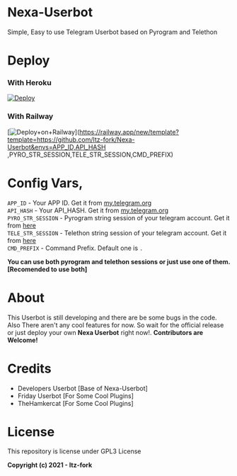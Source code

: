 # Nexa-Userbot
Simple, Easy to use Telegram Userbot based on Pyrogram and Telethon

# Deploy
### With Heroku
[![Deploy](https://www.herokucdn.com/deploy/button.svg)](https://heroku.com/deploy?template=https://github.com/Itz-fork/Nexa-Userbot)

### With Railway
[![Deploy+on+Railway](https://railway.app/button.svg)](https://railway.app/new/template?template=https://github.com/Itz-fork/Nexa-Userbot&envs=APP_ID,API_HASH ,PYRO_STR_SESSION,TELE_STR_SESSION,CMD_PREFIX)

# Config Vars,

`APP_ID` - Your APP ID. Get it from [my.telegram.org](my.telegram.org) </br>
`API_HASH` - Your API_HASH. Get it from [my.telegram.org](my.telegram.org) </br>
`PYRO_STR_SESSION` - Pyrogram string session of your telegram account. Get it from [here](https://replit.com/@SpEcHiDe/GenerateStringSession) </br>
`TELE_STR_SESSION` - Telethon string session of your telegram account. Get it from [here](https://replit.com/@SpEcHiDe/GenerateStringSession) </br>
`CMD_PREFIX` - Command Prefix. Default one is `.`

**You can use both pyrogram and telethon sessions or just use one of them. [Recomended to use both]**

# About
This Userbot is still developing and there are be some bugs in the code. Also There aren't any cool features for now. So wait for the official release or just deploy your own **Nexa Userbot** right now!. **Contributors are Welcome!**

# Credits
- Developers Userbot [Base of Nexa-Userbot]
- Friday Userbot [For Some Cool Plugins]
- TheHamkercat [For Some Cool Plugins]

# License
This repository is license under GPL3 License

**Copyright (c) 2021 - Itz-fork**
